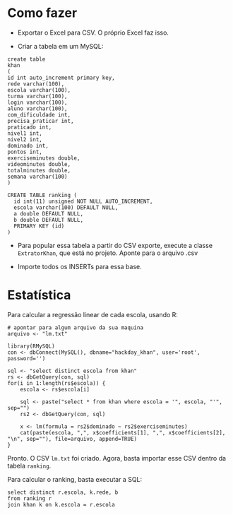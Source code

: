 # Como fazer

- Exportar o Excel para CSV. O próprio Excel faz isso.

- Criar a tabela em um MySQL:
```
create table
khan 
(
id int auto_increment primary key,
rede varchar(100),
escola varchar(100),
turma varchar(100),
login varchar(100),
aluno varchar(100),
com_dificuldade int,
precisa_praticar int,
praticado int,
nivel1 int,
nivel2 int,
dominado int,
pontos int,
exerciseminutes double,
videominutes double,
totalminutes double,
semana varchar(100)
)

CREATE TABLE ranking (
  id int(11) unsigned NOT NULL AUTO_INCREMENT,
  escola varchar(100) DEFAULT NULL,
  a double DEFAULT NULL,
  b double DEFAULT NULL,
  PRIMARY KEY (id)
) 
```

- Para popular essa tabela a partir do CSV exporte, execute a classe `ExtratorKhan`, que está no projeto.
Aponte para o arquivo .csv

- Importe todos os INSERTs para essa base.

# Estatística

Para calcular a regressão linear de cada escola, usando R:

```
# apontar para algum arquivo da sua maquina
arquivo <- "lm.txt"

library(RMySQL)
con <- dbConnect(MySQL(), dbname="hackday_khan", user='root', password='')

sql <- "select distinct escola from khan"
rs <- dbGetQuery(con, sql)
for(i in 1:length(rs$escola)) {
	escola <- rs$escola[i]

	sql <- paste("select * from khan where escola = '", escola, "'", sep="")
	rs2 <- dbGetQuery(con, sql)

	x <- lm(formula = rs2$dominado ~ rs2$exerciseminutes)
	cat(paste(escola, ",", x$coefficients[1], ",", x$coefficients[2], "\n", sep=""), file=arquivo, append=TRUE)
}
```

Pronto. O CSV `lm.txt` foi criado. Agora, basta importar esse CSV dentro da tabela `ranking`.

Para calcular o ranking, basta executar a SQL: 

```
select distinct r.escola, k.rede, b 
from ranking r 
join khan k on k.escola = r.escola 

```
